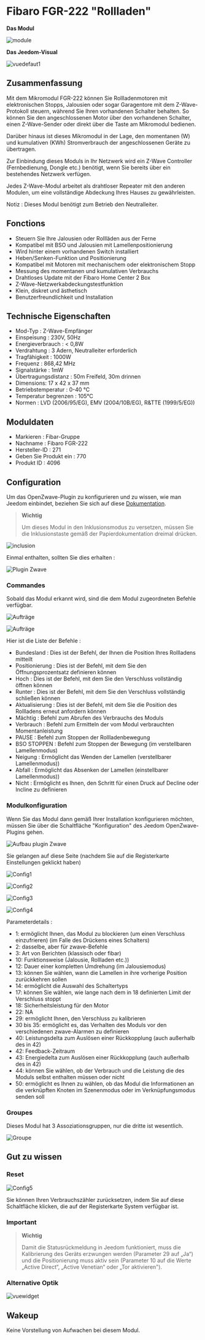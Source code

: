 # Fibaro FGR-222 "Rollladen"

**Das Modul**

![module](images/fibaro.fgr222/module.jpg)

**Das Jeedom-Visual**

![vuedefaut1](images/fibaro.fgrm222/vuedefaut1.jpg)

## Zusammenfassung

Mit dem Mikromodul FGR-222 können Sie Rollladenmotoren mit elektronischen Stopps, Jalousien oder sogar Garagentore mit dem Z-Wave-Protokoll steuern, während Sie Ihren vorhandenen Schalter behalten. So können Sie den angeschlossenen Motor über den vorhandenen Schalter, einen Z-Wave-Sender oder direkt über die Taste am Mikromodul bedienen.

Darüber hinaus ist dieses Mikromodul in der Lage, den momentanen (W) und kumulativen (KWh) Stromverbrauch der angeschlossenen Geräte zu übertragen.

Zur Einbindung dieses Moduls in Ihr Netzwerk wird ein Z-Wave Controller (Fernbedienung, Dongle etc.) benötigt, wenn Sie bereits über ein bestehendes Netzwerk verfügen.

Jedes Z-Wave-Modul arbeitet als drahtloser Repeater mit den anderen Modulen, um eine vollständige Abdeckung Ihres Hauses zu gewährleisten.

Notiz : Dieses Modul benötigt zum Betrieb den Neutralleiter.

## Fonctions

-   Steuern Sie Ihre Jalousien oder Rollläden aus der Ferne
-   Kompatibel mit BSO und Jalousien mit Lamellenpositionierung
-   Wird hinter einem vorhandenen Switch installiert
-   Heben/Senken-Funktion und Positionierung
-   Kompatibel mit Motoren mit mechanischem oder elektronischem Stopp
-   Messung des momentanen und kumulativen Verbrauchs
-   Drahtloses Update mit der Fibaro Home Center 2 Box
-   Z-Wave-Netzwerkabdeckungstestfunktion
-   Klein, diskret und ästhetisch
-   Benutzerfreundlichkeit und Installation

## Technische Eigenschaften

-   Mod-Typ : Z-Wave-Empfänger
-   Einspeisung : 230V, 50Hz
-   Energieverbrauch : &lt; 0,8W
-   Verdrahtung : 3 Adern, Neutralleiter erforderlich
-   Tragfähigkeit : 1000W
-   Frequenz : 868,42 MHz
-   Signalstärke : 1mW
-   Übertragungsdistanz : 50m Freifeld, 30m drinnen
-   Dimensions: 17 x 42 x 37 mm
-   Betriebstemperatur : 0-40 °C
-   Temperatur begrenzen : 105°C
-   Normen : LVD (2006/95/EG), EMV (2004/10B/EG), R&TTE (1999/5/EG))

## Moduldaten

-   Markieren : Fibar-Gruppe
-   Nachname : Fibaro FGR-222
-   Hersteller-ID : 271
-   Geben Sie Produkt ein : 770
-   Produkt ID : 4096

## Configuration

Um das OpenZwave-Plugin zu konfigurieren und zu wissen, wie man Jeedom einbindet, beziehen Sie sich auf diese [Dokumentation](https://doc.jeedom.com/de_DE/plugins/automation%20protocol/openzwave/).

> **Wichtig**
>
> Um dieses Modul in den Inklusionsmodus zu versetzen, müssen Sie die Inklusionstaste gemäß der Papierdokumentation dreimal drücken.

![inclusion](images/fibaro.fgrm222/inclusion.jpg)

Einmal enthalten, sollten Sie dies erhalten :

![Plugin Zwave](images/fibaro.fgrm222/information.jpg)

### Commandes

Sobald das Modul erkannt wird, sind die dem Modul zugeordneten Befehle verfügbar.

![Aufträge](images/fibaro.fgrm222/commandes.jpg)

![Aufträge](images/fibaro.fgrm222/commandes2.jpg)

Hier ist die Liste der Befehle :

-   Bundesland : Dies ist der Befehl, der Ihnen die Position Ihres Rollladens mitteilt
-   Positionierung : Dies ist der Befehl, mit dem Sie den Öffnungsprozentsatz definieren können
-   Hoch : Dies ist der Befehl, mit dem Sie den Verschluss vollständig öffnen können
-   Runter : Dies ist der Befehl, mit dem Sie den Verschluss vollständig schließen können
-   Aktualisierung : Dies ist der Befehl, mit dem Sie die Position des Rollladens erneut anfordern können
-   Mächtig : Befehl zum Abrufen des Verbrauchs des Moduls
-   Verbrauch : Befehl zum Ermitteln der vom Modul verbrauchten Momentanleistung
-   PAUSE : Befehl zum Stoppen der Rollladenbewegung
-   BSO STOPPEN : Befehl zum Stoppen der Bewegung (im verstellbaren Lamellenmodus)
-   Neigung : Ermöglicht das Wenden der Lamellen (verstellbarer Lamellenmodus))
-   Abfall : Ermöglicht das Absenken der Lamellen (einstellbarer Lamellenmodus))
-   Nicht : Ermöglicht es Ihnen, den Schritt für einen Druck auf Decline oder Incline zu definieren

### Modulkonfiguration

Wenn Sie das Modul dann gemäß Ihrer Installation konfigurieren möchten, müssen Sie über die Schaltfläche "Konfiguration" des Jeedom OpenZwave-Plugins gehen.

![Aufbau plugin Zwave](images/plugin/bouton_configuration.jpg)

Sie gelangen auf diese Seite (nachdem Sie auf die Registerkarte Einstellungen geklickt haben)

![Config1](images/fibaro.fgrm222/config1.jpg)

![Config2](images/fibaro.fgrm222/config2.jpg)

![Config3](images/fibaro.fgrm222/config3.jpg)

![Config4](images/fibaro.fgrm222/config4.jpg)

Parameterdetails :

-   1: ermöglicht Ihnen, das Modul zu blockieren (um einen Verschluss einzufrieren) (im Falle des Drückens eines Schalters)
-   2: dasselbe, aber für zwave-Befehle
-   3: Art von Berichten (klassisch oder fibar)
-   10: Funktionsweise (Jalousie, Rollladen etc.))
-   12: Dauer einer kompletten Umdrehung (im Jalousiemodus)
-   13: können Sie wählen, wann die Lamellen in ihre vorherige Position zurückkehren sollen
-   14: ermöglicht die Auswahl des Schaltertyps
-   17: können Sie wählen, wie lange nach dem in 18 definierten Limit der Verschluss stoppt
-   18: Sicherheitsleistung für den Motor
-   22: NA
-   29: ermöglicht Ihnen, den Verschluss zu kalibrieren
-   30 bis 35: ermöglicht es, das Verhalten des Moduls vor den verschiedenen zwave-Alarmen zu definieren
-   40: Leistungsdelta zum Auslösen einer Rückkopplung (auch außerhalb des in 42)
-   42: Feedback-Zeitraum
-   43: Energiedelta zum Auslösen einer Rückkopplung (auch außerhalb des in 42)
-   44: können Sie wählen, ob der Verbrauch und die Leistung die des Moduls selbst enthalten müssen oder nicht
-   50: ermöglicht es Ihnen zu wählen, ob das Modul die Informationen an die verknüpften Knoten im Szenenmodus oder im Verknüpfungsmodus senden soll

### Groupes

Dieses Modul hat 3 Assoziationsgruppen, nur die dritte ist wesentlich.

![Groupe](images/fibaro.fgrm222/groupe.jpg)

## Gut zu wissen

### Reset

![Config5](images/fibaro.fgrm222/config5.jpg)

Sie können Ihren Verbrauchszähler zurücksetzen, indem Sie auf diese Schaltfläche klicken, die auf der Registerkarte System verfügbar ist.

### Important

> **Wichtig**
>
> Damit die Statusrückmeldung in Jeedom funktioniert, muss die Kalibrierung des Geräts erzwungen werden (Parameter 29 auf „Ja“) und die Positionierung muss aktiv sein (Parameter 10 auf die Werte „Active Direct“, „Active Venetian“ oder „Tor aktivieren").

### Alternative Optik

![vuewidget](images/fibaro.fgrm222/vuewidget.jpg)

## Wakeup

Keine Vorstellung von Aufwachen bei diesem Modul.
